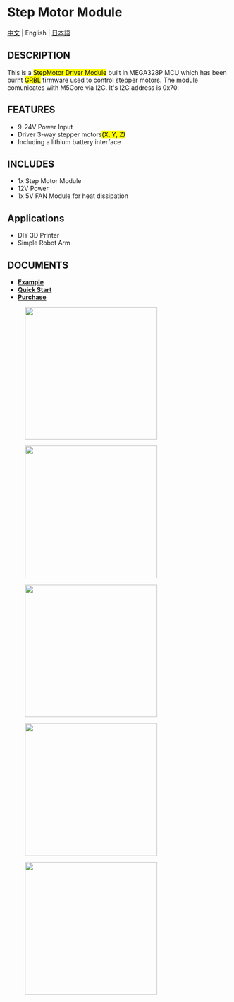 # Step Motor Module

[中文](/zh_CN/product_documents/modules/module_stepmotor) | English | [日本語](ja/product_documents/modules/module_stepmotor)

## DESCRIPTION

This is a <mark>StepMotor Driver Module</mark> built in MEGA328P MCU which has been burnt <mark>GRBL</mark> firmware used to control stepper motors. The module comunicates with M5Core via I2C. It's I2C address is 0x70.

## FEATURES

-  9-24V Power Input
-  Driver 3-way stepper motors<mark>(X, Y, Z)</mark>
-  Including a lithium battery interface

## INCLUDES

-  1x Step Motor Module
-  12V Power
-  1x 5V FAN Module for heat dissipation

## Applications

-  DIY 3D Printer
-  Simple Robot Arm

## DOCUMENTS

- **[Example](https://github.com/m5stack/stepmotor_module/tree/master/StepMotor_M5test)**
- **[Quick Start]()**
- **[Purchase](https://www.aliexpress.com/store/product/M5Stack-New-Arrival-Stepmotor-Module-for-Arduino-ESP32-GRBL-12C-Step-Motor-MEGA328P-similar-as-12V/3226069_32889109142.html?spm=2114.12010612.8148356.17.50511b9b5ViNuz)**

<figure>
    <img src="assets/img/product_pics/modules/stepmotor_01.jpg" height="300" width="300">
</figure>

<figure>
    <img src="assets/img/product_pics/modules/stepmotor_02.jpg" height="300" width="300">
</figure>

<figure>
    <img src="assets/img/product_pics/modules/stepmotor_03.jpg" height="300" width="300">
</figure>

<figure>
    <img src="assets/img/product_pics/modules/stepmotor_04.jpg" height="300" width="300">
</figure>

<figure>
    <img src="assets/img/product_pics/modules/stepmotor_05.jpg" height="300" width="300">
</figure>